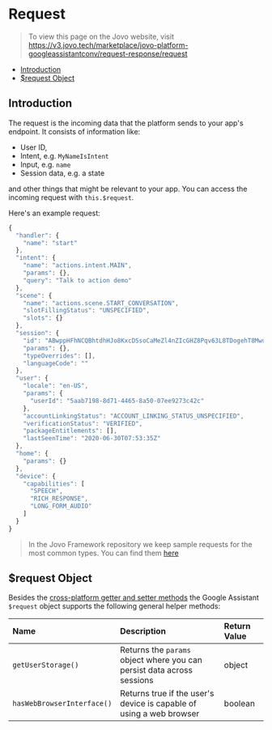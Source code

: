 # Request

> To view this page on the Jovo website, visit https://v3.jovo.tech/marketplace/jovo-platform-googleassistantconv/request-response/request

* [Introduction](#introduction)
* [$request Object](#request-object)

## Introduction

The request is the incoming data that the platform sends to your app's endpoint. It consists of information like:

* User ID,
* Intent, e.g. `MyNameIsIntent`
* Input, e.g. `name`
* Session data, e.g. a state

and other things that might be relevant to your app. You can access the incoming request with `this.$request`.

Here's an example request:

```js
{
  "handler": {
    "name": "start"
  },
  "intent": {
    "name": "actions.intent.MAIN",
    "params": {},
    "query": "Talk to action demo"
  },
  "scene": {
    "name": "actions.scene.START_CONVERSATION",
    "slotFillingStatus": "UNSPECIFIED",
    "slots": {}
  },
  "session": {
    "id": "ABwppHFhNCQBhtdhHJo8KxcDSsoCaMeZl4nZIcGHZ8Pqv63L8TDogehT8MwuWguYy-O8SYH691zBllT2RmvHp0FRDQ",
    "params": {},
    "typeOverrides": [],
    "languageCode": ""
  },
  "user": {
    "locale": "en-US",
    "params": {
      "userId": "5aab7198-8d71-4465-8a50-07ee9273c42c"
    },
    "accountLinkingStatus": "ACCOUNT_LINKING_STATUS_UNSPECIFIED",
    "verificationStatus": "VERIFIED",
    "packageEntitlements": [],
    "lastSeenTime": "2020-06-30T07:53:35Z"
  },
  "home": {
    "params": {}
  },
  "device": {
    "capabilities": [
      "SPEECH",
      "RICH_RESPONSE",
      "LONG_FORM_AUDIO"
    ]
  }
}
```

> In the Jovo Framework repository we keep sample requests for the most common types. You can find them [here](https://github.com/jovotech/jovo-framework/tree/master/jovo-platforms/jovo-platform-googleassistantconv/sample-request-json)

## $request Object

Besides the [cross-platform getter and setter methods](https://v3.jovo.tech/docs/requests-responses/request#cross-platform-methods) the Google Assistant `$request` object supports the following general helper methods:

Name | Description | Return Value
:--- | :--- | :---
`getUserStorage()` | Returns the `params` object where you can persist data across sessions | object
`hasWebBrowserInterface()` | Returns true if the user's device is capable of using a web browser | boolean

